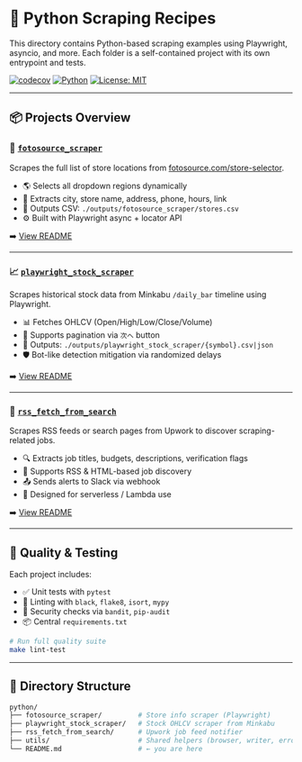 # 🐍 Python Scraping Recipes

This directory contains Python-based scraping examples using Playwright, asyncio, and more.
Each folder is a self-contained project with its own entrypoint and tests.

[![codecov](https://codecov.io/gh/ph-piment/scraping-sandbox/graph/badge.svg?token=ejJtwle3T4)](https://codecov.io/gh/ph-piment/scraping-sandbox)
[![Python](https://img.shields.io/badge/python-3.13%2B-blue.svg)](https://www.python.org/)
[![License: MIT](https://img.shields.io/badge/License-MIT-green.svg)](../../LICENSE)

---

## 📦 Projects Overview

### 📸 [`fotosource_scraper`](./fotosource_scraper/)

Scrapes the full list of store locations from [fotosource.com/store-selector](https://fotosource.com/store-selector).

- 🌎 Selects all dropdown regions dynamically
- 🏬 Extracts city, store name, address, phone, hours, link
- 💾 Outputs CSV: `./outputs/fotosource_scraper/stores.csv`
- ⚙️ Built with Playwright async + locator API

➡️ [View README](./fotosource_scraper/README.md)

---

### 📈 [`playwright_stock_scraper`](./playwright_stock_scraper/)

Scrapes historical stock data from Minkabu `/daily_bar` timeline using Playwright.

- 📊 Fetches OHLCV (Open/High/Low/Close/Volume)
- 🔁 Supports pagination via `次へ` button
- 💾 Outputs: `./outputs/playwright_stock_scraper/{symbol}.csv|json`
- 🛡 Bot-like detection mitigation via randomized delays

➡️ [View README](./playwright_stock_scraper/README.md)

---

### 🔎 [`rss_fetch_from_search`](./rss_fetch_from_search/)

Scrapes RSS feeds or search pages from Upwork to discover scraping-related jobs.

- 🔍 Extracts job titles, budgets, descriptions, verification flags
- 📡 Supports RSS & HTML-based job discovery
- 📤 Sends alerts to Slack via webhook
- 🐳 Designed for serverless / Lambda use

➡️ [View README](./rss_fetch_from_search/README.md)

---

## 🧪 Quality & Testing

Each project includes:

- ✅ Unit tests with `pytest`
- 🎨 Linting with `black`, `flake8`, `isort`, `mypy`
- 🔐 Security checks via `bandit`, `pip-audit`
- 📦 Central `requirements.txt`

```bash
# Run full quality suite
make lint-test
```

---

## 📂 Directory Structure

```bash
python/
├── fotosource_scraper/         # Store info scraper (Playwright)
├── playwright_stock_scraper/   # Stock OHLCV scraper from Minkabu
├── rss_fetch_from_search/      # Upwork job feed notifier
├── utils/                      # Shared helpers (browser, writer, error handling)
└── README.md                   # ← you are here
```
